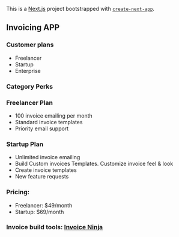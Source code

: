 This is a [Next.js](https://nextjs.org/) project bootstrapped with [`create-next-app`](https://github.com/vercel/next.js/tree/canary/packages/create-next-app).

## Invoicing APP

### Customer plans

- Freelancer
- Startup
- Enterprise

### Category Perks

### Freelancer Plan

- 100 invoice emailing per month
- Standard invoice templates
- Priority email support

### Startup Plan

- Unlimited invoice emailing
- Build Custom invoices Templates. Customize invoice feel & look
- Create invoice templates
- New feature requests

### Pricing:

- Freelancer: $49/month
- Startup: $69/month

### Invoice build tools: [Invoice Ninja](https://invoiceninja.com/pricing/)
